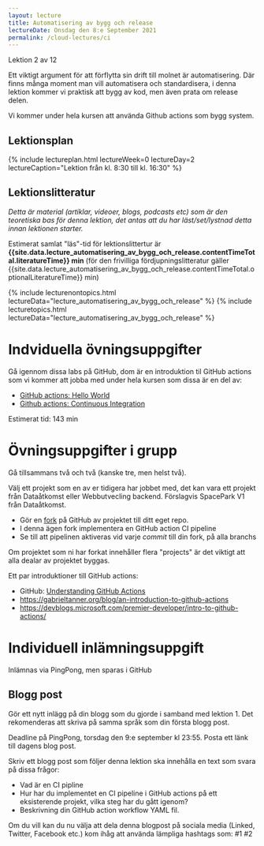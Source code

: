 ```yaml
---
layout: lecture
title: Automatisering av bygg och release
lectureDate: Onsdag den 8:e September 2021
permalink: /cloud-lectures/ci
---
```


Lektion 2 av 12

Ett viktigt argument för att förflytta sin drift till molnet är automatisering. Där finns många moment man vill automatisera och standardisera, i denna lektion kommer vi praktisk att bygg av kod, men även prata om release delen.

Vi kommer under hela kursen att använda Github actions som bygg system.

## Lektionsplan

{% include lectureplan.html lectureWeek=0 lectureDay=2 lectureCaption="Lektion från kl. 8:30 till kl. 16:30" %}

## Lektionslitteratur
*Detta är material (artiklar, videoer, blogs, podcasts etc) som är den teoretiska bas för denna lektion, det antas att du har läst/set/lystnad detta innan lektionen starter.*

Estimerat samlat "läs"-tid för lektionslittertur är **{{site.data.lecture_automatisering_av_bygg_och_release.contentTimeTotal.literatureTime}} min** (för den frivilliga fördjupningslitteratur gäller {{site.data.lecture_automatisering_av_bygg_och_release.contentTimeTotal.optionalLiteratureTime}} min)

{% include lecturenontopics.html lectureData="lecture_automatisering_av_bygg_och_release" %}
{% include lecturetopics.html lectureData="lecture_automatisering_av_bygg_och_release" %}

# Indviduella övningsuppgifter

Gå igennom dissa labs på GitHub, dom är en introduktion til GitHub actions som vi kommer att jobba med under hela kursen som dissa är en del av:
* [GitHub actions: Hello World](https://lab.github.com/githubtraining/github-actions:-hello-world)
* [Github actions: Continuous Integration](https://lab.github.com/githubtraining/github-actions:-continuous-integration)

Estimerat tid: 143 min

# Övningsuppgifter i grupp

Gå tillsammans två och två (kanske tre, men helst två).

Välj ett projekt som en av er tidigera har jobbet med, det kan vara ett projekt från Dataåtkomst eller Webbutvecling backend. Förslagvis SpacePark V1 från Dataåtkomst.
* Gör en [fork](https://docs.github.com/en/github/collaborating-with-pull-requests/working-with-forks/about-forks) på GitHub av projektet till ditt eget repo.
* I denna ägen fork implementera en GitHub action CI pipeline
* Se till att pipelinen aktiveras vid varje *commit* till din fork, på alla branchs

Om projektet som ni har forkat innehåller flera "projects" är det viktigt att alla dealar av projektet byggas.

Ett par introduktioner till GitHub actions:
* GitHub: [Understanding GitHub Actions](https://docs.github.com/en/actions/learn-github-actions/understanding-github-actions)
* <https://gabrieltanner.org/blog/an-introduction-to-github-actions>
* <https://devblogs.microsoft.com/premier-developer/intro-to-github-actions/>


# Individuell inlämningsuppgift

Inlämnas via PingPong, men sparas i GitHub
## Blogg post

Gör ett nytt inlägg på din blogg som du gjorde i samband med lektion 1. Det rekomenderas att skriva på samma språk som din första blogg post.

Deadline på PingPong, torsdag den 9:e september kl 23:55. Posta ett länk till dagens blog post.

Skriv ett blogg post som följer denna lektion ska innehålla en text som svara på dissa frågor:
* Vad är en CI pipline
* Hur har du implementet en CI pipeline i GitHub actions på ett eksisterende projekt, vilka steg har du gått igenom?
* Beskrivning din GitHub action workflow YAML fil.

Om du vill kan du nu välja att dela denna blogpost på sociala media (Linked, Twitter, Facebook etc.) kom ihåg att använda lämpliga hashtags som: #1 #2